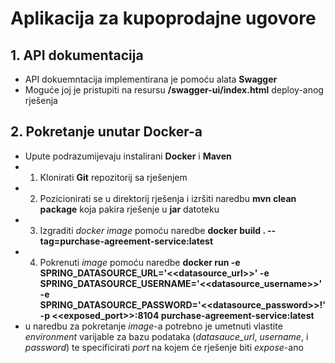 # Aplikacija za kupoprodajne ugovore

## 1. API dokumentacija

- API dokuemntacija implementirana je pomoću alata **Swagger**
- Moguće joj je pristupiti na resursu **/swagger-ui/index.html** deploy-anog rješenja

## 2. Pokretanje unutar **Docker**-a
- Upute podrazumijevaju instalirani **Docker** i **Maven**
- 1. Klonirati **Git** repozitorij sa rješenjem
- 2. Pozicionirati se u direktorij rješenja i izršiti naredbu **mvn clean package** koja pakira rješenje u **jar** datoteku
- 3. Izgraditi *docker image* pomoću naredbe **docker build . --tag=purchase-agreement-service:latest**
- 4. Pokrenuti *image* pomoću naredbe  **docker run -e SPRING_DATASOURCE_URL='<<datasource_url>>' -e SPRING_DATASOURCE_USERNAME='<<datasource_username>>' -e SPRING_DATASOURCE_PASSWORD='<<datasource_password>>!' -p <<exposed_port>>:8104 purchase-agreement-service:latest**
- u naredbu za pokretanje *image*-a potrebno je umetnuti vlastite *environment* varijable za bazu podataka (*datasauce_url*, *username*, i *password*) te specificirati *port* na kojem će rješenje biti *expose*-ano
